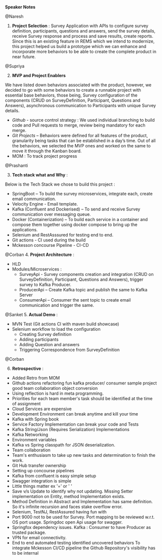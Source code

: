 __Speaker Notes__

@Naresh

1. __Project Selection__ : 
Survey Application with APIs to configure survey definition, participants, questions and answers, send the survey details, receive Survey response and
process and save results, create reports.
Since this is an existing feature in REMS which we intend to modernize, this project helped us build a prototype which we can enhance and incorporate more behaviors to be able to create
the complete product in near future.

@Supriya

2. __MVP and Project Enablers__  

We have listed down behaviors associated with the product, however, we decided to go with some behaviors to create a runnable project with essential base behaviors,
those being, Survey configuration  of the components (CRUD on SurveyDefinition, Participant, Questions and Answers), asynchronous communication to Participants with
unique Survey details.

 * _Github_ - source control strategy : We used individual branching to build code and Pull requests to merge, review being mandatory for each merge.
 * _Git Projects_ – Behaviors were defined for all features of the product, granularity being tasks that can be established in a day’s time. Out of all the                             behaviors, we selected the MVP ones and worked on the same to move it through the Kanban board.
 * MOM : To track project progress

@Prashanti

3. __Tech stack what and Why__ : 

Below is the Tech Stack we chose to build this project :

* SpringBoot – To build the survey microservices, integrate each, create email communication.
* Velocity Engine - Email template.
* Kafka (Confluent and Dockerised) – To send and receive Survey communication over messaging queue.
* Docker (Containerization) – To build each service in a container and compose them together using docker compose to bring up the applications.
* Selenium and RestAsssured for testing end to end.
* Git actions - CI used during the build
* Mckesson concourse Pipeline - CI-CD

@Corban
4. __Project Architecture__ : 

* HLD 
* Modules/Microservices :
  * SurveyApi - Survey components creation and integration (CRUD on SurveyDefinition, Participant, Questions and Answers), trigger survey to Kafka Producer.
  * ProducerApi – Create Kafka topic and publish the same to Kafka Server
  * ConsumerApi – Consumer the sent topic to create email communication and trigger the same.

@Sanket
5. __Actual Demo__ :

* MVN Test (Git actions CI with maven build showcase)
* Selenium workflow to load the configuration
  * Creating Survey definition
  * Adding participants
  * Adding Question and answers
  * Triggering Correspondence from SurveyDefinition

@Corban

6. __Retrospective__ :

* Added Retro from MOM
* Github actions refactoring fun kafka producer/ consumer sample project good team collaboration object conversion 
* Using reflection is hard in meta programming.
* Priorities for each team member's task should be identified at the time of assignment
* Cloud Services are expensive
* Development Environment can break anytime and kill your time
* Kafka with Spring book
* Service Factory Implementation can break your code and Tests
* Kafka String/Json (Requires Serialization) Implementations
* Kafka Networking
* Environment variables
* Kafka vs Spring classpath for JSON deserialization.
* Team collaboration
* Team's enthusiasm to take up new tasks and determination to finish the work.
* Git Hub transfer ownership
* Setting up concourse pipelines
* Kafka from confluent is easy simple setup
* Swagger integration is simple
* Little things matter ex '=' or ' '
* Save v/s Update to identify why not updating. Missing Setter implementation on Entity, method Implementation exists.
* Method Definition in Abstract and Implementation has same definition. So it's infinite recursion and faces stake overflow error.
* Selenium, TestNJ, RestAssured having fun with
* Port 9000 not to be used for Survey. Port mapping to be reviewed w.r.t. OS port usage. Springdoc open Api usage for swagger. 
* Springfox dependency issues. Kafka : Consumer to have Producer as trusted package. 
* VPN for email connectivity.
* End to end automated testing identified uncovered behaviors To integrate Mckesson CI/CD pipeline the Github Repository's visibility has to be internal
